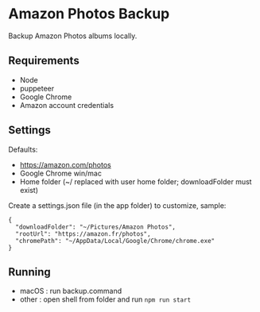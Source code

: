 # Amazon Photos Backup

Backup Amazon Photos albums locally.

## Requirements

* Node
* puppeteer
* Google Chrome
* Amazon account credentials

## Settings

Defaults:
* https://amazon.com/photos
* Google Chrome win/mac
* Home folder (~/ replaced with user home folder; downloadFolder must exist)

Create a settings.json file (in the app folder) to customize, sample:
```
{
  "downloadFolder": "~/Pictures/Amazon Photos",
  "rootUrl": "https://amazon.fr/photos",
  "chromePath": "~/AppData/Local/Google/Chrome/chrome.exe"
}
```

## Running

* macOS : run backup.command
* other : open shell from folder and run `npm run start`
